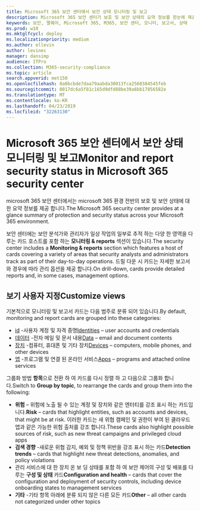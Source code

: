 ```yaml
---
title: Microsoft 365 보안 센터에서 보안 상태 모니터링 및 보고
description: Microsoft 365 보안 센터가 보호 및 보안 상태의 요약 정보를 한눈에 제공 하는 방법에 대해 설명 합니다.
keywords: 보안, 맬웨어, Microsoft 365, M365, 보안 센터, 모니터, 보고서, 상태
ms.prod: w10
ms.mktglfcycl: deploy
ms.localizationpriority: medium
ms.author: ellevin
author: levinec
manager: dansimp
audience: ITPro
ms.collection: M365-security-compliance
ms.topic: article
search.appverid: met150
ms.openlocfilehash: 0a0bcbde7daa79aabda30013fca2560384545feb
ms.sourcegitcommit: 0017dc6a5f81c165d9dfd88be39a6bb17856582e
ms.translationtype: MT
ms.contentlocale: ko-KR
ms.lasthandoff: 04/23/2019
ms.locfileid: "32263130"
---
```

# <a name="monitor-and-report-security-status-in-microsoft-365-security-center"></a><span data-ttu-id="9e5c8-104">Microsoft 365 보안 센터에서 보안 상태 모니터링 및 보고</span><span class="sxs-lookup"><span data-stu-id="9e5c8-104">Monitor and report security status in Microsoft 365 security center</span></span>

<span data-ttu-id="9e5c8-105">microsoft 365 보안 센터에서는 microsoft 365 환경 전반의 보호 및 보안 상태에 대 한 요약 정보를 제공 합니다.</span><span class="sxs-lookup"><span data-stu-id="9e5c8-105">The Microsoft 365 security center provides at a glance summary of protection and security status across your Microsoft 365 environment.</span></span>

<span data-ttu-id="9e5c8-106">보안 센터에는 보안 분석가와 관리자가 일상 작업의 일부로 추적 하는 다양 한 영역을 다루는 카드 호스트를 포함 하는 **모니터링 & reports** 섹션이 있습니다.</span><span class="sxs-lookup"><span data-stu-id="9e5c8-106">The security center includes a **Monitoring & reports** section which features a host of cards covering a variety of areas that security analysts and administrators track as part of their day-to-day operations.</span></span> <span data-ttu-id="9e5c8-107">드릴 다운 시 카드는 자세한 보고서와 경우에 따라 관리 옵션을 제공 합니다.</span><span class="sxs-lookup"><span data-stu-id="9e5c8-107">On drill-down, cards provide detailed reports and, in some cases, management options.</span></span>

## <a name="customize-views"></a><span data-ttu-id="9e5c8-108">보기 사용자 지정</span><span class="sxs-lookup"><span data-stu-id="9e5c8-108">Customize views</span></span>

<span data-ttu-id="9e5c8-109">기본적으로 모니터링 및 보고서 카드는 다음 범주로 분류 되어 있습니다.</span><span class="sxs-lookup"><span data-stu-id="9e5c8-109">By default, monitoring and report cards are grouped into these categories:</span></span>
  
* <span data-ttu-id="9e5c8-110">[id](monitor-and-report-identities.md) -사용자 계정 및 자격 증명</span><span class="sxs-lookup"><span data-stu-id="9e5c8-110">[Identities](monitor-and-report-identities.md) – user accounts and credentials</span></span>
* <span data-ttu-id="9e5c8-111">[데이터](monitor-data.md) -전자 메일 및 문서 내용</span><span class="sxs-lookup"><span data-stu-id="9e5c8-111">[Data](monitor-data.md) – email and document contents</span></span>
* <span data-ttu-id="9e5c8-112">[장치](monitor-devices.md) -컴퓨터, 휴대폰 및 기타 장치</span><span class="sxs-lookup"><span data-stu-id="9e5c8-112">[Devices](monitor-devices.md) – computers, mobile phones, and other devices</span></span>
* <span data-ttu-id="9e5c8-113">[앱](monitor-apps.md) -프로그램 및 연결 된 온라인 서비스</span><span class="sxs-lookup"><span data-stu-id="9e5c8-113">[Apps](monitor-apps.md) – programs and attached online services</span></span>

<span data-ttu-id="9e5c8-114">그룹화 방법 **항목**으로 전환 하 여 카드를 다시 정렬 하 고 다음으로 그룹화 합니다.</span><span class="sxs-lookup"><span data-stu-id="9e5c8-114">Switch to **Group by topic**, to rearrange the cards and group them into the following:</span></span>

* <span data-ttu-id="9e5c8-115">**위험** – 위험에 노출 될 수 있는 계정 및 장치와 같은 엔터티를 강조 표시 하는 카드입니다.</span><span class="sxs-lookup"><span data-stu-id="9e5c8-115">**Risk** – cards that highlight entities, such as accounts and devices, that might be at risk.</span></span> <span data-ttu-id="9e5c8-116">이러한 카드는 새 위협 캠페인 및 권한이 부여 된 클라우드 앱과 같은 가능한 위험 출처를 강조 합니다.</span><span class="sxs-lookup"><span data-stu-id="9e5c8-116">These cards also highlight possible sources of risk, such as new threat campaigns and privileged cloud apps</span></span>  
* <span data-ttu-id="9e5c8-117">**검색 경향** -새로운 위협 감지, 예외 및 정책 위반을 강조 표시 하는 카드</span><span class="sxs-lookup"><span data-stu-id="9e5c8-117">**Detection trends** – cards that highlight new threat detections, anomalies, and policy violations</span></span>
* <span data-ttu-id="9e5c8-118">관리 서비스에 대 한 장치 온 보 딩 상태를 포함 하 여 보안 제어의 구성 및 배포를 다루는 **구성 및 상태** 카드</span><span class="sxs-lookup"><span data-stu-id="9e5c8-118">**Configuration and health** – cards that cover the configuration and deployment of security controls, including device onboarding states to management services</span></span>
* <span data-ttu-id="9e5c8-119">**기타** -기타 항목 아래에 분류 되지 않은 다른 모든 카드</span><span class="sxs-lookup"><span data-stu-id="9e5c8-119">**Other** – all other cards not categorized under other topics</span></span>
